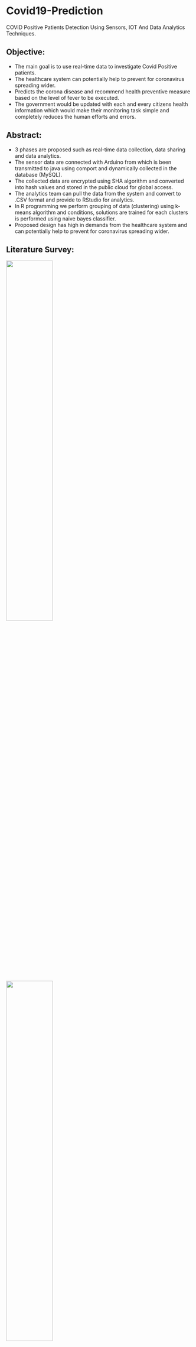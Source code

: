 # Covid19-Prediction
COVID Positive Patients Detection Using Sensors, IOT And Data Analytics Techniques.

<h2>Objective:</h2>
<ul><li>The main goal is to use real-time data to investigate Covid Positive patients.</li>
<li>The healthcare system can potentially help to prevent for coronavirus spreading wider.</li>
<li>Predicts the corona disease and recommend health preventive measure based on the level of fever to be executed.</li>
<li>The government would be updated with each and every citizens health information which would make their monitoring task simple and completely reduces the human efforts and errors.</li></ul>

<h2>Abstract:</h2>
<ul><li>3 phases are proposed such as real-time data collection, data sharing and data analytics.</li>
<li>The sensor data are connected with Arduino from which is been transmitted to java using comport and dynamically collected in the database (MySQL).</li>
<li>The collected data are encrypted using SHA algorithm and converted into hash values and stored in the public cloud for global access.</li>
<li>The analytics team can pull the data from the system and convert to .CSV format and provide to RStudio for analytics.</li>
<li>In R programming we perform grouping of data (clustering) using k-means algorithm and conditions, solutions are trained for each clusters is performed using naive bayes classifier.</li>
<li>Proposed design has high in demands from the healthcare system and can potentially help to prevent for coronavirus spreading wider.</li></ul>

<h2>Literature Survey:</h2>
<img src="Results/Fig1_19.jpg" height="50%" width="50%">
<img src="Results/Fig2_19.jpg" height="50%" width="50%">
<img src="Results/Fig3_19.jpg" height="50%" width="50%">

<h2>Proposed Work:</h2>
<ul><li>In the proposed system, sound (cough) and temperature (fever) sensors are used to detect the high fever of the infected people.</li>
<li>The heath parameters along with people information would be uploaded in the cloud server (heath ministry).</li>
<li>The sensor data are connected with Arduino from which its been transmitted to java using comport and dynamically collected in the database (MySQL).</li>
<li>The collected data are encrypted using SHA algorithm and converted into hash values and stored in the public cloud for global access.</li>
<li>In R programming we perform grouping of data (clustering) using k-means algorithm and conditions, solutions are trained for each clusters is performed using naive bayes classifier.</li>
<li>The machine learning model employed to predict the corona disease and recommend health preventive measure based on the level of fever to be executed.</li>
<li>The data mining method used here is simple and easy to implement that is highly scalable and comparatively fast.</li></ul>

<h2>Architecture Diagram:</h2>
<img src="Results/Fig4_19.jpg" height="50%" width="50%">

<h2>Input Acquisition from Sensors:</h2>
<ul><li>Temperature sensor we used here is LM35. It does not require any external calibration or trimming to provide typical accuracies.</li>
<li>The electronics and components within machines begin to move back and forth, the vibration is preventing a smooth flow of energy.(vibration sensor)</li>
<li>The Sound sensor is a small board that combines a microphone and some processing circuitry. It provides not only an audio output, but also a binary indication of the presence of sound, and an analog representation of its amplitude.</li></ul>

<h2>Microcontroller Programming:</h2>
<ul><li>The Arduino Uno is a microcontroller board based on the ATmega328 (datasheet). It has 14 digital input/output pins (of which 6 can be used as PWM outputs), 6 analog inputs, a 16 MHz crystal oscillator, a USB connection, a power jack, an ICSP header, and a reset button.</li>
<li>Simply connect it to a computer with a USB cable or power it with a AC-to-DC adapter or battery to get started.</li>
<li>The Uno is the latest in a series of USB Arduino boards, and the reference model for the Arduino platform.</li></ul>
<img src="Results/Fig5_19.jpg" height="50%" width="50%">

<h2>Data Processing:</h2>
<ul><li>API by Java developers, it still provides all the necessary functionality for proper serial communications. In order to make the API portable across platforms, the API defines an abstract SerialPort class.</li>
<li>SHA is currently the most widely used SHA hash function. SHA outputs a 160­bit digest of any sized file or input. In construction it is similar to the previous MD4 and MD5 hash functions, in fact sharing some of the initial hash values. It uses a 512 bit block size and has a maximum message size of 21 bits.</li>
<li>Cloud storage is a model of data storage where the digital data is stored in logical pools, the physical storage spans multiple servers (and often locations), and the physical environment is typically owned and managed by a hosting company.</li></ul>
<img src="Results/Fig6_19.jpg" height="50%" width="50%">
<img src="Results/Fig7_19.jpg" height="50%" width="50%">
<img src="Results/Fig8_19.jpg" height="50%" width="50%">

<h2>Data Analysis:</h2>
<ul><li>R is a programming language and software environment for statistical analysis, graphics representation and reporting.</li>
<li><b>Clustering</b>: K Means Clustering.<br>
    <b>Classification</b>: Naive Bayes.</li>
<li>Clustering or grouping comes under unsupervised learning. The things which have comparative qualities are placed in a similar cluster. This calculation is called k-means. Which is a least complex calculation and famous unaided unsupervised learning method.</li>
<li>Naive Bayes is a classification algorithm for binary (two-class) and multi-class classification problems. The technique is easiest to understand when described using binary or categorical input values.</li></ul>
<img src="Results/Fig9_19.jpg" height="50%" width="50%">

<h2>Conclusion:</h2>
<ul><li>The worldwide pandemic of COVID-19 majorly aﬀects life. There has been a noteworthy increment in the number of infections in individuals worldwide. </li>
<li>Several nations, governments and researchers are attempting to adapt to this worldwide emergency. </li>
<li>This summarizes a comprehension of infection transmission of SARS-CoV-2 and knowledge of the state of art diagnostic methods approach based on sensor applications, machine learning techniques.</li>
<li>Thus our proposed project study integrating real time data collection, data sharing and data analytics would provide promising results.</li></ul>

<h2>Future Enhancement:</h2>
<ul><li>Additionally, images of infected lungs can be added, as the lung is the most crucial organ that is affected by the coronavirus resulting in pneumonia.</li>
<li>Infection with SARS-CoV-2 begins when respiratory droplets containing the virus enter your upper respiratory tract. As the virus multiplies, the infection can progress to your lungs.</li>
<li>When this happens, it’s possible to develop pneumonia. As a result we might perform image processing to enhance the efficiency and accuracy. </li>
<li>Finally,  several challenges and issues related to  COVID-19 medical image processing can be discussed, which are expected to drive further studies in controlling the outbreak and controlling the crisis, which results in smart healthy cities. </li></ul>

